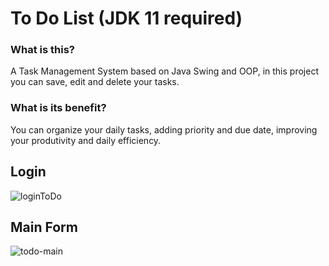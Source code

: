 # To Do List (JDK 11 required)

### What is this?
A Task Management System based on Java Swing and OOP, in this project you can save, edit and delete your tasks.

### What is its benefit?
You can organize your daily tasks, adding priority and due date, improving your produtivity and daily efficiency.

## Login
![loginToDo](https://user-images.githubusercontent.com/66862438/174785984-65b039d7-efcf-45fd-8afd-3b53bf8a464d.PNG)

## Main Form
![todo-main](https://user-images.githubusercontent.com/66862438/174786071-21fc0165-78e8-4f73-9da5-872d529f53e4.PNG)
